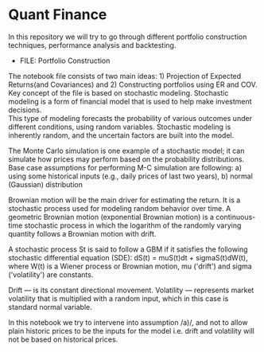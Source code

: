 # Quant Finance 

In this repository we will try to go through different portfolio construction techniques, performance analysis and backtesting. 

- FILE: Portfolio Construction

The notebook file consists of two main ideas: 1) Projection of Expected Returns(and Covariances) and 2) Constructing portfolios using ER and COV.
Key concept of the file is based on stochastic modeling. Stochastic modeling is a form of financial model that is used to help make investment decisions.  
This type of modeling forecasts the probability of various outcomes under different conditions, using random variables.
Stochastic modeling is inherently random, and the uncertain factors are built into the model.

The Monte Carlo simulation is one example of a stochastic model; it can simulate how prices may perform based on the probability distributions.
Base case assumptions for performing M-C simulation are following: a) using some historical inputs (e.g., daily prices of last two years), b) normal (Gaussian) distribution 

Brownian motion will be the main driver for estimating the return. It is a stochastic process used for modeling random behavior over time. 
A geometric Brownian motion (exponential Brownian motion) is a continuous-time stochastic process in which the logarithm of the randomly varying quantity follows a Brownian motion with drift.

A stochastic process St is said to follow a GBM if it satisfies the following stochastic differential equation (SDE):
dS(t) = muS(t)dt + sigmaS(t)dW(t),
where W(t) is a Wiener process or Brownian motion, mu ('drift') and sigma ('volatility') are constants.

Drift — is its constant directional movement.
Volatility — represents market volatility that is multiplied with a random input, which in this case is standard normal variable.

In this notebook we try to intervene into assumption /a)/, and not to allow plain historic prices to be the inputs for the model i.e. drift and volatility will not be based on historical prices.
